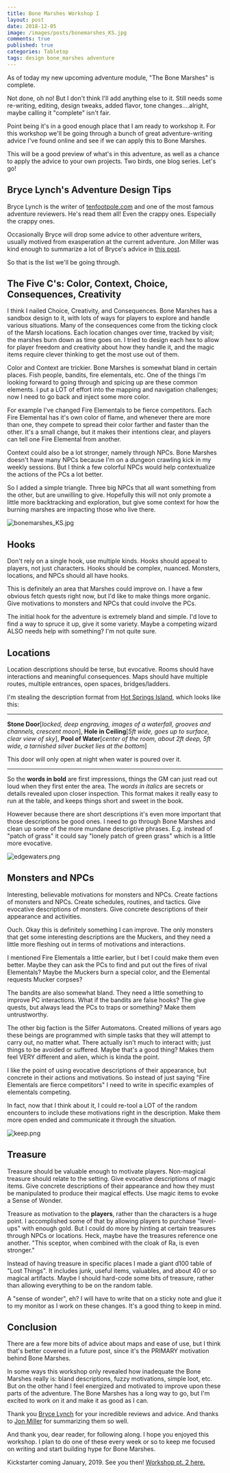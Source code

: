 ```yaml
---
title: Bone Marshes Workshop I
layout: post
date: 2018-12-05
image: /images/posts/bonemarshes_KS.jpg
comments: true
published: true
categories: Tabletop
tags: design bone_marshes adventure 
---
```


As of today my new upcoming adventure module, "The Bone Marshes" is complete. 

Not done, oh no! But I don't think I'll add anything else to it. Still needs some re-writing, editing, design tweaks, added flavor, tone changes....alright, maybe calling it "complete" isn't fair.

Point being it's in a good enough place that I am ready to workshop it. For this workshop we'll be going through a bunch of great adventure-writing advice I've found online and see if we can apply this to Bone Marshes.

This will be a good preview of what's in this adventure, as well as a chance to apply the advice to your own projects. Two birds, one blog series. Let's go!

## Bryce Lynch's Adventure Design Tips

Bryce Lynch is the writer of [tenfootpole.com](http://tenfootpole.org) and one of the most famous adventure reviewers. He's read them all! Even the crappy ones. Especially the crappy ones.

Occasionally Bryce will drop some advice to other adventure writers, usually motived from exasperation at the current adventure. Jon Miller was kind enough to summarize a lot of Bryce's advice in [this post](https://into-the-dark-rpg.blogspot.com/2016/07/bryce-lynchs-adventure-design-tips.html).

So that is the list we'll be going through. 

## The Five C's: Color, Context, Choice, Consequences, Creativity

I think I nailed Choice, Creativity, and Consequences. Bone Marshes has a sandbox design to it, with lots of ways for players to explore and handle various situations. Many of the consequences come from the ticking clock of the Marsh locations. Each location changes over time, tracked by visit; the marshes burn down as time goes on. I tried to design each hex to allow for player freedom and creativity about how they handle it, and the magic items require clever thinking to get the most use out of them.

Color and Context are trickier. Bone Marshes is somewhat bland in certain places. Fish people, bandits, fire elementals, etc. One of the things I'm looking forward to going through and spicing up are these common elements. I put a LOT of effort into the mapping and navigation challenges; now I need to go back and inject some more color. 

For example I've changed Fire Elementals to be fierce competitors. Each Fire Elemental has it's own color of flame, and whenever there are more than one, they compete to spread their color farther and faster than the other. It's a small change, but it makes their intentions clear, and players can tell one Fire Elemental from another.

Context could also be a lot stronger, namely through NPCs. Bone Marshes doesn't have many NPCs because I'm on a dungeon crawling kick in my weekly sessions. But I think a few colorful NPCs would help contextualize the actions of the PCs a lot better.

So I added a simple triangle. Three big NPCs that all want something from the other, but are unwilling to give. Hopefully this will not only promote a little more backtracking and exploration, but give some context for how the burning marshes are impacting those who live there.

![bonemarshes_KS.jpg](/images/posts/bonemarshes_KS.jpg)

## Hooks 

Don't rely on a single hook, use multiple kinds. Hooks should appeal to players, not just characters. Hooks should be complex, nuanced. Monsters, locations, and NPCs should all have hooks.

This is definitely an area that Marshes could improve on. I have a few obvious fetch quests right now, but I'd like to make things more organic. Give motivations to monsters and NPCs that could involve the PCs. 

The initial hook for the adventure is extremely bland and simple. I'd love to find a way to spruce it up, give it some variety. Maybe a competing wizard ALSO needs help with something? I'm not quite sure. 

## Locations 

Location descriptions should be terse, but evocative. Rooms should have interactions and meaningful consequences. Maps should have multiple routes, multiple entrances, open spaces, bridges/ladders.

I'm stealing the description format from [Hot Springs Island](/david/2017/10/HotSpringsIsland), which looks like this:

<hr>

**Stone Door**[*locked, deep engraving, images of a waterfall, grooves and channels, crescent moon*], **Hole in Ceiling**[*5ft wide, goes up to surface, clear view of sky*], **Pool of Water**[*center of the room, about 2ft deep, 5ft wide, a tarnished silver bucket lies at the bottom*]

This door will only open at night when water is poured over it.

<hr>

So the **words in bold** are first impressions, things the GM can just read out loud when they first enter the area. The *words in italics* are secrets or details revealed upon closer inspection. This format makes it really easy to run at the table, and keeps things short and sweet in the book.

However because there are short descriptions it's even more important that those descriptions be good ones. I need to go through Bone Marshes and clean up some of the more mundane descriptive phrases. E.g. instead of "patch of grass" it could say "lonely patch of green grass" which is a little more evocative. 

![edgewaters.png](/images/posts/edgewaters.png)

## Monsters and NPCs

Interesting, believable motivations for monsters and NPCs. Create factions of monsters and NPCs. Create schedules, routines, and tactics. Give evocative descriptions of monsters. Give concrete descriptions of their appearance and activities.

Ouch. Okay this is definitely something I can improve. The only monsters that get some interesting descriptions are the Muckers, and they need a little more fleshing out in terms of motivations and interactions.

I mentioned Fire Elementals a little earlier, but I bet I could make them even better. Maybe they can ask the PCs to find and put out the fires of rival Elementals? Maybe the Muckers burn a special color, and the Elemental requests Mucker corpses?

The bandits are also somewhat bland. They need a little something to improve PC interactions. What if the bandits are false hooks? The give quests, but always lead the PCs to traps or something? Make them untrustworthy.

The other big faction is the Silfer Automatons. Created millions of years ago these beings are programmed with simple tasks that they will attempt to carry out, no matter what. There actually isn't much to interact with; just things to be avoided or suffered. Maybe that's a good thing? Makes them feel VERY different and alien, which is kinda the point. 

I like the point of using evocative descriptions of their appearance, but concrete in their actions and motivations. So instead of just saying "Fire Elementals are fierce competitors" I need to write in specific examples of elementals competing. 

In fact, now that I think about it, I could re-tool a LOT of the random encounters to include these motivations right in the description. Make them more open ended and communicate it through the situation. 

![keep.png](/images/posts/keep.png)

## Treasure

Treasure should be valuable enough to motivate players. Non-magical treasure should relate to the setting. Give evocative descriptions of magic items. Give concrete descriptions of their appearance and how they must be manipulated to produce their magical effects. Use magic items to evoke a Sense of Wonder.

Treasure as motivation to the **players**, rather than the characters is a huge point. I accomplished some of that by allowing players to purchase "level-ups" with enough gold. But I could do more by hinting at certain treasures through NPCs or locations. Heck, maybe have the treasures reference one another. "This sceptor, when combined with the cloak of Ra, is even stronger." 

Instead of having treasure in specific places I made a giant d100 table of "Lost Things". It includes junk, useful items, valuables, and about 40 or so magical artifacts. Maybe I should hard-code some bits of treasure, rather than allowing everything to be on the random table.

A "sense of wonder", eh? I will have to write that on a sticky note and glue it to my monitor as I work on these changes. It's a good thing to keep in mind.

## Conclusion

There are a few more bits of advice about maps and ease of use, but I think that's better covered in a future post, since it's the PRIMARY motivation behind Bone Marshes. 

In some ways this workshop only revealed how inadequate the Bone Marshes really is: bland descriptions, fuzzy motivations, simple loot, etc. But on the other hand I feel energized and motivated to improve upon these parts of the adventure. The Bone Marshes has a long way to go, but I'm excited to work on it and make it as good as I can.

Thank you [Bryce Lynch](http://tenfootpole.org) for your incredible reviews and advice. And thanks to [Jon Miller](https://into-the-dark-rpg.blogspot.com/) for summarizing them so well. 

And thank you, dear reader, for following along. I hope you enjoyed this workshop. I plan to do one of these every week or so to keep me focused on writing and start building hype for Bone Marshes. 

Kickstarter coming January, 2019. See you then! [Workshop pt. 2 here.](/david/2018/12/BoneMarshesWorkshop2)

